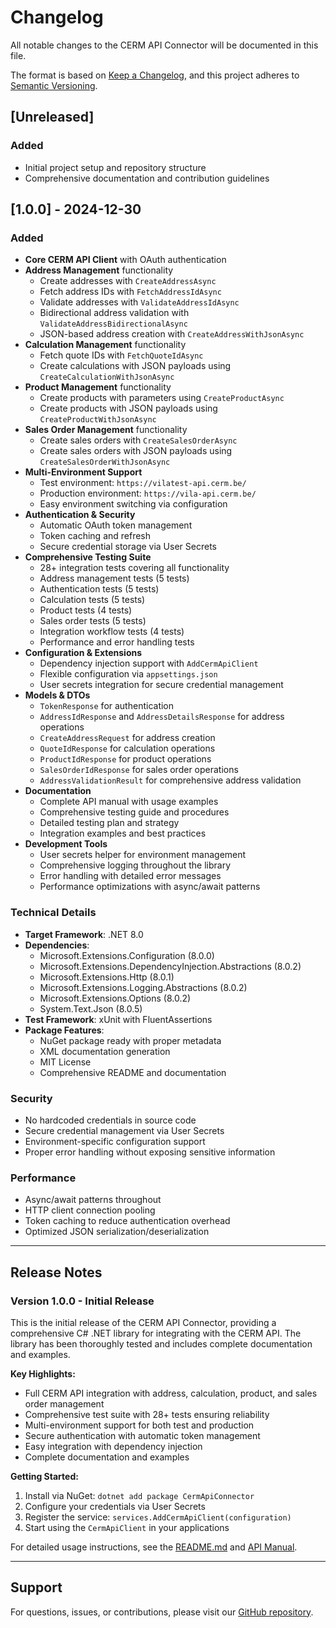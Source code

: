 # Changelog

All notable changes to the CERM API Connector will be documented in this file.

The format is based on [Keep a Changelog](https://keepachangelog.com/en/1.0.0/),
and this project adheres to [Semantic Versioning](https://semver.org/spec/v2.0.0.html).

## [Unreleased]

### Added
- Initial project setup and repository structure
- Comprehensive documentation and contribution guidelines

## [1.0.0] - 2024-12-30

### Added
- **Core CERM API Client** with OAuth authentication
- **Address Management** functionality
  - Create addresses with `CreateAddressAsync`
  - Fetch address IDs with `FetchAddressIdAsync`
  - Validate addresses with `ValidateAddressIdAsync`
  - Bidirectional address validation with `ValidateAddressBidirectionalAsync`
  - JSON-based address creation with `CreateAddressWithJsonAsync`
- **Calculation Management** functionality
  - Fetch quote IDs with `FetchQuoteIdAsync`
  - Create calculations with JSON payloads using `CreateCalculationWithJsonAsync`
- **Product Management** functionality
  - Create products with parameters using `CreateProductAsync`
  - Create products with JSON payloads using `CreateProductWithJsonAsync`
- **Sales Order Management** functionality
  - Create sales orders with `CreateSalesOrderAsync`
  - Create sales orders with JSON payloads using `CreateSalesOrderWithJsonAsync`
- **Multi-Environment Support**
  - Test environment: `https://vilatest-api.cerm.be/`
  - Production environment: `https://vila-api.cerm.be/`
  - Easy environment switching via configuration
- **Authentication & Security**
  - Automatic OAuth token management
  - Token caching and refresh
  - Secure credential storage via User Secrets
- **Comprehensive Testing Suite**
  - 28+ integration tests covering all functionality
  - Address management tests (5 tests)
  - Authentication tests (5 tests)
  - Calculation tests (5 tests)
  - Product tests (4 tests)
  - Sales order tests (5 tests)
  - Integration workflow tests (4 tests)
  - Performance and error handling tests
- **Configuration & Extensions**
  - Dependency injection support with `AddCermApiClient`
  - Flexible configuration via `appsettings.json`
  - User secrets integration for secure credential management
- **Models & DTOs**
  - `TokenResponse` for authentication
  - `AddressIdResponse` and `AddressDetailsResponse` for address operations
  - `CreateAddressRequest` for address creation
  - `QuoteIdResponse` for calculation operations
  - `ProductIdResponse` for product operations
  - `SalesOrderIdResponse` for sales order operations
  - `AddressValidationResult` for comprehensive address validation
- **Documentation**
  - Complete API manual with usage examples
  - Comprehensive testing guide and procedures
  - Detailed testing plan and strategy
  - Integration examples and best practices
- **Development Tools**
  - User secrets helper for environment management
  - Comprehensive logging throughout the library
  - Error handling with detailed error messages
  - Performance optimizations with async/await patterns

### Technical Details
- **Target Framework**: .NET 8.0
- **Dependencies**:
  - Microsoft.Extensions.Configuration (8.0.0)
  - Microsoft.Extensions.DependencyInjection.Abstractions (8.0.2)
  - Microsoft.Extensions.Http (8.0.1)
  - Microsoft.Extensions.Logging.Abstractions (8.0.2)
  - Microsoft.Extensions.Options (8.0.2)
  - System.Text.Json (8.0.5)
- **Test Framework**: xUnit with FluentAssertions
- **Package Features**:
  - NuGet package ready with proper metadata
  - XML documentation generation
  - MIT License
  - Comprehensive README and documentation

### Security
- No hardcoded credentials in source code
- Secure credential management via User Secrets
- Environment-specific configuration support
- Proper error handling without exposing sensitive information

### Performance
- Async/await patterns throughout
- HTTP client connection pooling
- Token caching to reduce authentication overhead
- Optimized JSON serialization/deserialization

---

## Release Notes

### Version 1.0.0 - Initial Release

This is the initial release of the CERM API Connector, providing a comprehensive C# .NET library for integrating with the CERM API. The library has been thoroughly tested and includes complete documentation and examples.

**Key Highlights:**
- Full CERM API integration with address, calculation, product, and sales order management
- Comprehensive test suite with 28+ tests ensuring reliability
- Multi-environment support for both test and production
- Secure authentication with automatic token management
- Easy integration with dependency injection
- Complete documentation and examples

**Getting Started:**
1. Install via NuGet: `dotnet add package CermApiConnector`
2. Configure your credentials via User Secrets
3. Register the service: `services.AddCermApiClient(configuration)`
4. Start using the `CermApiClient` in your applications

For detailed usage instructions, see the [README.md](README.md) and [API Manual](docs/CERM_API_Manual.md).

---

## Support

For questions, issues, or contributions, please visit our [GitHub repository](https://github.com/Whateverdoa/cerm-api-connector).

